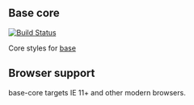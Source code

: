 Base core
---

[![Build Status](https://travis-ci.com/mapbox/base-core.svg?token=FB2dZNVWaGo68KZnwz9M&branch=mb-pages)](https://travis-ci.com/mapbox/base-core)

Core styles for [base](https://github.com/mapbox/base/)

Browser support
---

base-core targets IE 11+ and other modern browsers.
